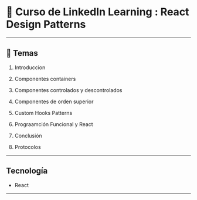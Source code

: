 # :star2: Curso de LinkedIn Learning : React Design Patterns

---

## :book: Temas

1. Introduccion

2. Componentes containers

3. Componentes controlados y descontrolados

4. Componentes de orden superior

5. Custom Hooks Patterns

6. Prograamción Funcional y React

7. Conclusión

14. Protocolos

---

## Tecnología

- React

---